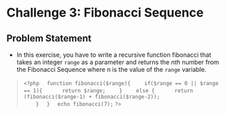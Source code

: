 # Challenge 3: Fibonacci Sequence
## Problem Statement
- In this exercise, you have to write a recursive function fibonacci that takes an integer `range` as a parameter and returns the *nth* number from the Fibonacci Sequence where n is the value of the `range` variable.

> `<?php`
> &emsp;`function fibonacci($range){`
> &emsp;&emsp;`if($range == 0 || $range == 1){`
> &emsp;&emsp;&emsp;`return $range;`
> &emsp;&emsp;`}`
> &emsp;&emsp;`else {`
> &emsp;&emsp;&emsp;`return (fibonacci($range-1) + fibonacci($range-2));`	
> &emsp;&emsp;`}`
> &emsp;`}`
> &emsp;`echo fibonacci(7);`
> `?>`